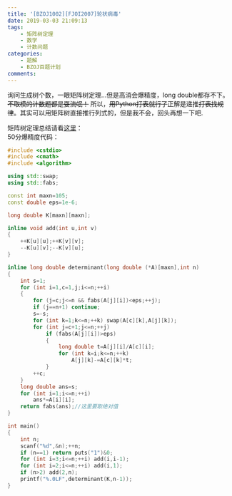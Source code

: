 ```yaml
---
title: '[BZOJ1002][FJOI2007]轮状病毒'
date: 2019-03-03 21:09:13
tags:
    - 矩阵树定理
    - 数学
    - 计数问题
categories:
    - 题解
    - BZOJ百题计划
comments:
---
```

询问生成树个数，一眼矩阵树定理...但是高消会爆精度，long double都存不下。~~不取模的计数题都是耍流氓！~~ 所以，~~用Python打表就行了~~正解是递推~~打表找规律~~。其实可以用矩阵树直接推行列式的，但是我不会，回头再想一下吧.

<!-- more -->

矩阵树定理总结请看[这里](https://wa-automaton.github.io/2019/03/06/矩阵树定理总结)：  
50分爆精度代码：
```cpp
#include <cstdio>
#include <cmath>
#include <algorithm>

using std::swap;
using std::fabs;

const int maxn=105;
const double eps=1e-6;

long double K[maxn][maxn];

inline void add(int u,int v)
{
    ++K[u][u];++K[v][v];
    --K[u][v];--K[v][u];
}

inline long double determinant(long double (*A)[maxn],int n)
{
    int s=1;
    for (int i=1,c=1,j;i<=n;++i)
    {
        for (j=c;j<=n && fabs(A[j][i])<eps;++j);
        if (j==n+1) continue;
        s=-s;
        for (int k=1;k<=n;++k) swap(A[c][k],A[j][k]);
        for (int j=c+1;j<=n;++j)
            if (fabs(A[j][i])>eps)
            {
                long double t=A[j][i]/A[c][i];
                for (int k=i;k<=n;++k)
                    A[j][k]-=A[c][k]*t;
            }
        ++c;
    }
    long double ans=s;
    for (int i=1;i<=n;++i)
        ans*=A[i][i];
    return fabs(ans);//这里要取绝对值
}

int main()
{
    int n;
    scanf("%d",&n);++n;
    if (n==1) return puts("1")&0;
    for (int i=3;i<=n;++i) add(i,i-1);
    for (int i=2;i<=n;++i) add(i,1);
    if (n>2) add(2,n);
    printf("%.0LF",determinant(K,n-1));
}
```